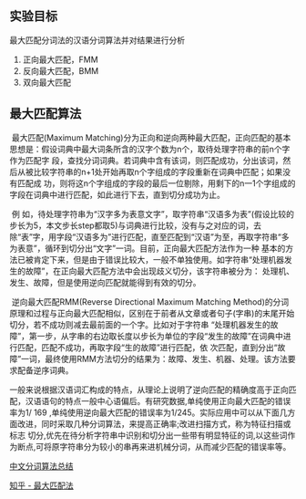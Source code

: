 ## 实验目标

最大匹配分词法的汉语分词算法并对结果进行分析

1. 正向最大匹配，FMM
2. 反向最大匹配，BMM
3. 双向最大匹配

## 最大匹配算法

​		最大匹配(Maximum Matching)分为正向和逆向两种最大匹配，正向匹配的基本思想是：假设词典中最大词条所含的汉字个数为n个，取待处理字符串的前n个字作为匹配字 段，查找分词词典。若词典中含有该词，则匹配成功，分出该词，然后从被比较字符串的n+1处开始再取n个字组成的字段重新在词典中匹配；如果没有匹配成 功，则将这n个字组成的字段的最后一位剔除，用剩下的n一1个字组成的字段在词典中进行匹配，如此进行下去，直到切分成功为止。

​		例 如，待处理字符串为“汉字多为表意文字”，取字符串“汉语多为表”(假设比较的步长为5，本文步长step都取5)与词典进行比较，没有与之对应的词，去 除“表”字，用字段“汉语多为”进行匹配，直至匹配到“汉语”为至，再取字符串“多为表意”，循环到切分出“文字”一词。目前，正向最大匹配方法作为一种 基本的方法已被肯定下来，但是由于错误比较大，一般不单独使用。如字符串“处理机器发生的故障”，在正向最大匹配方法中会出现歧义切分，该字符串被分为： 处理机、发生、故障，但是使用逆向匹配就能得到有效的切分。

​		逆向最大匹配RMM(Reverse Directional Maximum Matching Method)的分词原理和过程与正向最大匹配相似，区别在于前者从文章或者句子(字串)的末尾开始切分，若不成功则减去最前面的一个字。比如对于字符串 “处理机器发生的故障”，第一步，从字串的右边取长度以步长为单位的字段“发生的故障”在词典中进行匹配，匹配不成功，再取字段“生的故障”进行匹配，依 次匹配，直到分出“故障”一词，最终使用RMM方法切分的结果为：故障、发生、机器、处理。该方法要求配备逆序词典。

​		一般来说根据汉语词汇构成的特点，从理论上说明了逆向匹配的精确度高于正向匹配，汉语语句的特点一般中心语偏后。有研究数据,单纯使用正向最大匹配的错误 率为1/ 169 ,单纯使用逆向最大匹配的错误率为1/245。实际应用中可以从下面几方面改进，同时采取几种分词算法，来提高正确率;改进扫描方式，称为特征扫描或标志 切分,优先在待分析字符串中识别和切分出一些带有明显特征的词,以这些词作为断点,可将原字符串分为较小的串再来进机械分词，从而减少匹配的错误率等。

[中文分词算法总结 ](https://www.cnblogs.com/sxron/articles/6391926.html)

[知乎 - 最大匹配法](https://zhuanlan.zhihu.com/p/103392455)